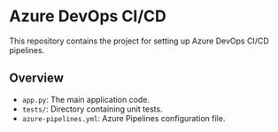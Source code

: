 # Azure DevOps CI/CD

This repository contains the project for setting up Azure DevOps CI/CD pipelines.

## Overview

- `app.py`: The main application code.
- `tests/`: Directory containing unit tests.
- `azure-pipelines.yml`: Azure Pipelines configuration file.

